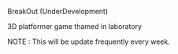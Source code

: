 BreakOut (UnderDevelopment)

3D platformer game thamed in laboratory

NOTE : This will be update frequently every week.

